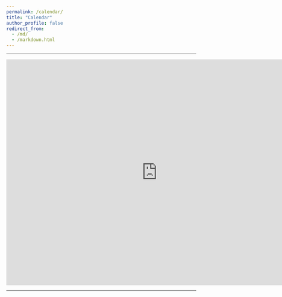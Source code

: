 ```yaml
---
permalink: /calendar/
title: "Calendar"
author_profile: false
redirect_from: 
  - /md/
  - /markdown.html
---
```


- - -

<iframe src="https://calendar.google.com/calendar/embed?src=zijuncui02%40gmail.com&ctz=America%2FLos_Angeles&mode=WEEK&showNav=1&showDate=1&showPrint=0&showTabs=1&showCalendars=0&showTz=1&showCurrentDate=1&wkst=1&dates=now&startTime=08:00" style="border: 0" width="800" height="600" frameborder="0" scrolling="no"></iframe>

- - -   
